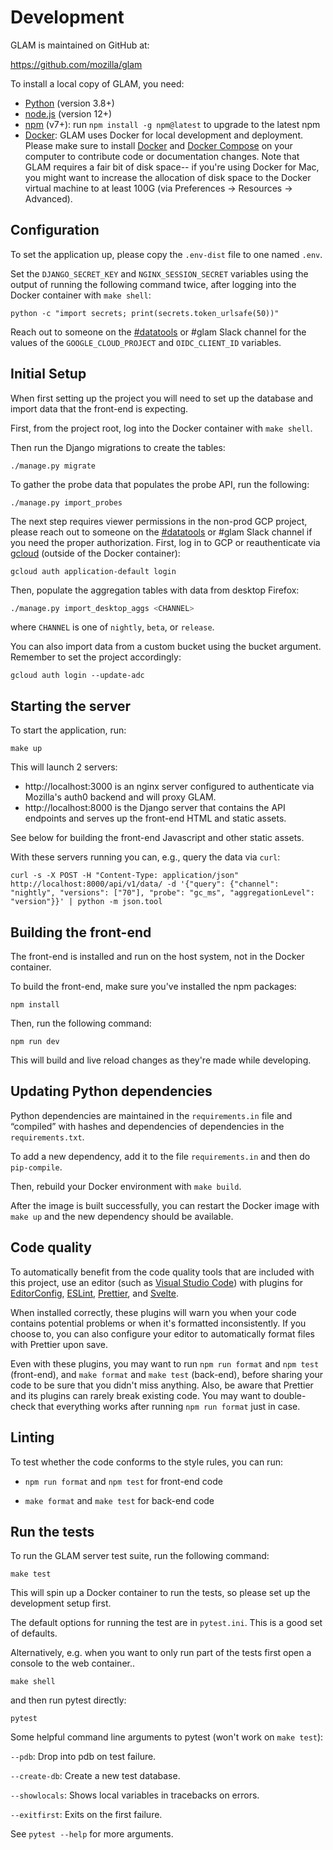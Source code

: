 # Development

GLAM is maintained on GitHub at:

https://github.com/mozilla/glam

To install a local copy of GLAM, you need:

- [Python](https://www.python.org/) (version 3.8+)
- [node.js](https://nodejs.org/) (version 12+)
- [npm](https://docs.npmjs.com/cli/v7/commands/npm) (v7+): run
  `npm install -g npm@latest` to upgrade to the latest npm
- [Docker](https://www.docker.com/): GLAM uses Docker for local development and
  deployment. Please make sure to install [Docker] and [Docker Compose] on your
  computer to contribute code or documentation changes. Note that GLAM requires
  a fair bit of disk space-- if you're using Docker for Mac, you might want to
  increase the allocation of disk space to the Docker virtual machine to at
  least 100G (via Preferences -> Resources -> Advanced).

[docker]: https://docs.docker.com/engine/installation/#supported-platforms
[docker compose]: https://docs.docker.com/compose/install/

## Configuration

To set the application up, please copy the `.env-dist` file to one named `.env`.

Set the `DJANGO_SECRET_KEY` and `NGINX_SESSION_SECRET` variables using the
output of running the following command twice, after logging into the Docker
container with `make shell`:

```
python -c "import secrets; print(secrets.token_urlsafe(50))"
```

Reach out to someone on the [#datatools](https://matrix.to/#/#datatools:mozilla.org) or #glam Slack channel for the values of the
`GOOGLE_CLOUD_PROJECT` and `OIDC_CLIENT_ID` variables.

## Initial Setup

When first setting up the project you will need to set up the database and
import data that the front-end is expecting.

First, from the project root, log into the Docker container with `make shell`.

Then run the Django migrations to create the tables:

```
./manage.py migrate
```

To gather the probe data that populates the probe API, run the following:

```
./manage.py import_probes
```

The next step requires viewer permissions in the non-prod GCP project, please
reach out to someone on the [#datatools](https://matrix.to/#/#datatools:mozilla.org) or #glam Slack channel if you need the proper
authorization. First, log in to GCP or reauthenticate via
[gcloud](https://cloud.google.com/sdk/gcloud/reference/auth/application-default/login)
(outside of the Docker container):

```
gcloud auth application-default login
```

Then, populate the aggregation tables with data from desktop Firefox:

```bash
./manage.py import_desktop_aggs <CHANNEL>
```

where `CHANNEL` is one of `nightly`, `beta`, or `release`.

You can also import data from a custom bucket using the bucket argument.
Remember to set the project accordingly:

```
gcloud auth login --update-adc
```

## Starting the server

To start the application, run:

```
make up
```

This will launch 2 servers:

- http://localhost:3000 is an nginx server configured to authenticate via
  Mozilla's auth0 backend and will proxy GLAM.
- http://localhost:8000 is the Django server that contains the API endpoints and
  serves up the front-end HTML and static assets.

See below for building the front-end Javascript and other static assets.

With these servers running you can, e.g., query the data via `curl`:

```
curl -s -X POST -H "Content-Type: application/json" http://localhost:8000/api/v1/data/ -d '{"query": {"channel": "nightly", "versions": ["70"], "probe": "gc_ms", "aggregationLevel": "version"}}' | python -m json.tool
```

## Building the front-end

The front-end is installed and run on the host system, not in the Docker
container.

To build the front-end, make sure you've installed the npm packages:

```
npm install
```

Then, run the following command:

```
npm run dev
```

This will build and live reload changes as they're made while developing.

## Updating Python dependencies

Python dependencies are maintained in the `requirements.in` file and “compiled”
with hashes and dependencies of dependencies in the `requirements.txt`.

To add a new dependency, add it to the file `requirements.in` and then do
`pip-compile`.

Then, rebuild your Docker environment with `make build`.

After the image is built successfully, you can restart the Docker image with
`make up` and the new dependency should be available.

## Code quality

To automatically benefit from the code quality tools that are included with this
project, use an editor (such as
[Visual Studio Code](https://code.visualstudio.com/)) with plugins for
[EditorConfig](https://editorconfig.org/), [ESLint](https://eslint.org/),
[Prettier](https://prettier.io/), and [Svelte](https://svelte.dev/).

When installed correctly, these plugins will warn you when your code contains
potential problems or when it's formatted inconsistently. If you choose to, you
can also configure your editor to automatically format files with Prettier upon
save.

Even with these plugins, you may want to run `npm run format` and `npm test`
(front-end), and `make format` and `make test` (back-end), before sharing your
code to be sure that you didn't miss anything. Also, be aware that Prettier and
its plugins can rarely break existing code. You may want to double-check that
everything works after running `npm run format` just in case.

## Linting

To test whether the code conforms to the style rules, you can run:

- `npm run format` and `npm test` for front-end code

- `make format` and `make test` for back-end code

## Run the tests

To run the GLAM server test suite, run the following command:

```
make test
```

This will spin up a Docker container to run the tests, so please set up the
development setup first.

The default options for running the test are in `pytest.ini`. This is a good set
of defaults.

Alternatively, e.g. when you want to only run part of the tests first open a
console to the web container..

```
make shell
```

and then run pytest directly:

```
pytest
```

Some helpful command line arguments to pytest (won't work on `make test`):

`--pdb`: Drop into pdb on test failure.

`--create-db`: Create a new test database.

`--showlocals`: Shows local variables in tracebacks on errors.

`--exitfirst`: Exits on the first failure.

See `pytest --help` for more arguments.
